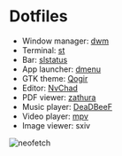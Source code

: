 # Dotfiles

- Window manager: [dwm](https://github.com/basilioss/dwm)
- Terminal: [st](https://github.com/basilioss/st)
- Bar: [slstatus](https://github.com/basilioss/slstatus)
- App launcher: [dmenu](https://github.com/basilioss/dmenu)
- GTK theme: [Qogir](https://github.com/vinceliuice/Qogir-theme)
- Editor: [NvChad](https://github.com/NvChad/NvChad)
- PDF viewer: [zathura](https://pwmt.org/projects/zathura/)
- Music player: [DeaDBeeF](https://deadbeef.sourceforge.io/)
- Video player: [mpv](https://mpv.io/)
- Image viewer: sxiv

![neofetch](https://user-images.githubusercontent.com/71596800/204150099-1c68d889-9802-436b-8089-9b40295c2ce2.png)
